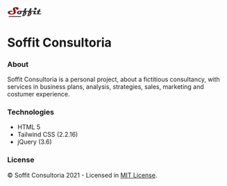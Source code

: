 <img src="./assets/img/logo/soffit-logo.svg" alt="Logo Soffit Consultoria" title="Logo Soffit Consultoria" width="80">

# Soffit Consultoria

### About
Soffit Consultoria is a personal project, about a fictitious consultancy, with services in business plans, analysis, strategies, sales, marketing and costumer experience.

### Technologies
- HTML 5
- Tailwind CSS (2.2.16)
- jQuery (3.6)

### License
© Soffit Consultoria 2021 - Licensed in [MIT License](https://github.com/RyanMatheuZ/soffit-consultoria/blob/main/LICENSE).
